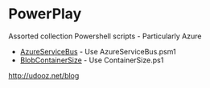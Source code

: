 PowerPlay
=========

Assorted collection Powershell scripts - Particularly Azure

- [AzureServiceBus](./doc/AzureServiceBus.md) - Use AzureServiceBus.psm1
- [BlobContainerSize](./doc/BlobContainerSize.md) - Use ContainerSize.ps1

http://udooz.net/blog